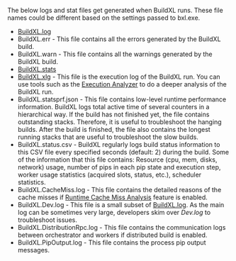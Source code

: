 The below logs and stat files get generated when BuildXL runs. These file names could be different based on the settings passed to bxl.exe.

* [BuildXL.log](./Log-Files/BuildXL.log.md)
* BuildXL.err - This file contains all the errors generated by the BuildXL build.
* BuildXL.warn - This file contains all the warnings generated by the BuildXL build.
* [BuildXL.stats](./Log-Files/BuildXL.stats.md)
* [BuildXL.xlg](./Log-Files/BuildXL.xlg.md) - This file is the execution log of the BuildXL run. You can use tools such as the [Execution Analyzer](../Advanced-Features/Execution-analyzer.md) to do a deeper analysis of the BuildXL run.
* BuildXL.statsprf.json - This file contains low-level runtime performance information. BuildXL logs total active time of several counters in a hierarchical way. If the build has not finished yet, the file contains outstanding stacks. Therefore, it is useful to troubleshoot the hanging builds. After the build is finished, the file also contains the longest running stacks that are useful to troubleshoot the slow builds.
* BuildXL.status.csv - BuildXL regularly logs build status information to this CSV file every specified seconds (default: 2) during the build. Some of the information that this file contains: Resource (cpu, mem, disks, network) usage, number of pips in each pip state and execution step, worker usage statistics (acquired slots, status, etc.), scheduler statistics. 
* BuildXL.CacheMiss.log - This file contains the detailed reasons of the cache misses if [Runtime Cache Miss Analysis](../Advanced-Features/Cache-Miss-Analysis.md) feature is enabled.
* BuildXL.Dev.log - This file is a small subset of [BuildXL.log](./Log-Files/BuildXL.log.md). As the main log can be sometimes very large, developers skim over *Dev.log* to troubleshoot issues. 
* BuildXL.DistributionRpc.log - This file contains the communication logs between orchestrator and workers if distributed build is enabled.
* BuildXL.PipOutput.log - This file contains the process pip output messages. 
